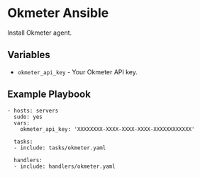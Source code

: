 Okmeter Ansible
========

Install Okmeter agent.


Variables
--------------

- `okmeter_api_key` - Your Okmeter API key.


Example Playbook
--------------

```
- hosts: servers
  sudo: yes
  vars:
    okmeter_api_key: 'XXXXXXXX-XXXX-XXXX-XXXX-XXXXXXXXXXXX'

  tasks:
  - include: tasks/okmeter.yaml

  handlers:
  - include: handlers/okmeter.yaml
```
